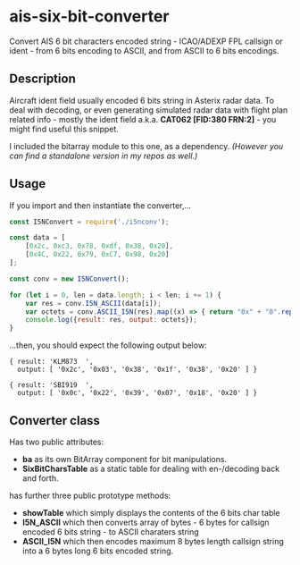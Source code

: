 # ais-six-bit-converter
Convert AIS 6 bit characters encoded string - ICAO/ADEXP FPL callsign or ident - from 6 bits encoding to ASCII, and from ASCII to 6 bits encodings.
## Description
Aircraft ident field usually encoded 6 bits string in Asterix radar data. To deal with decoding, or even generating simulated radar data with flight plan related info - mostly the ident field a.k.a. **CAT062 [FID:380 FRN:2]** - you might find useful this snippet.

I included the bitarray module to this one, as a dependency. *(However you can find a standalone version in my repos as well.)* 

## Usage

If you import and then instantiate the converter,...
```javascript
const I5NConvert = require('./i5nconv');

const data = [
    [0x2c, 0xc3, 0x78, 0xdf, 0x38, 0x20],
    [0x4C, 0x22, 0x79, 0xC7, 0x98, 0x20]
];

const conv = new I5NConvert();

for (let i = 0, len = data.length; i < len; i += 1) {
    var res = conv.I5N_ASCII(data[i]);
    var octets = conv.ASCII_I5N(res).map((x) => { return "0x" + "0".repeat(2 - (x & 0x3f).toString(16).length) +  (x & 0x3f).toString(16)});
    console.log({result: res, output: octets});
}
```
...then, you should expect the following output below:
```
{ result: 'KLM873  ',
  output: [ '0x2c', '0x03', '0x38', '0x1f', '0x38', '0x20' ] }

{ result: 'SBI919  ',
  output: [ '0x0c', '0x22', '0x39', '0x07', '0x18', '0x20' ] }
```
## Converter class
Has two public attributes:
- **ba** as its own BitArray component for bit manipulations.
- **SixBitCharsTable** as a static table for dealing with en-/decoding back and forth.

has further three public prototype methods:
- **showTable** which simply displays the contents of the 6 bits char table
- **I5N_ASCII** which then converts array of bytes - 6 bytes for callsign encoded 6 bits string - to ASCII charaters string
- **ASCII_I5N** which then encodes maximum 8 bytes length callsign string into a 6 bytes long 6 bits encoded string.
